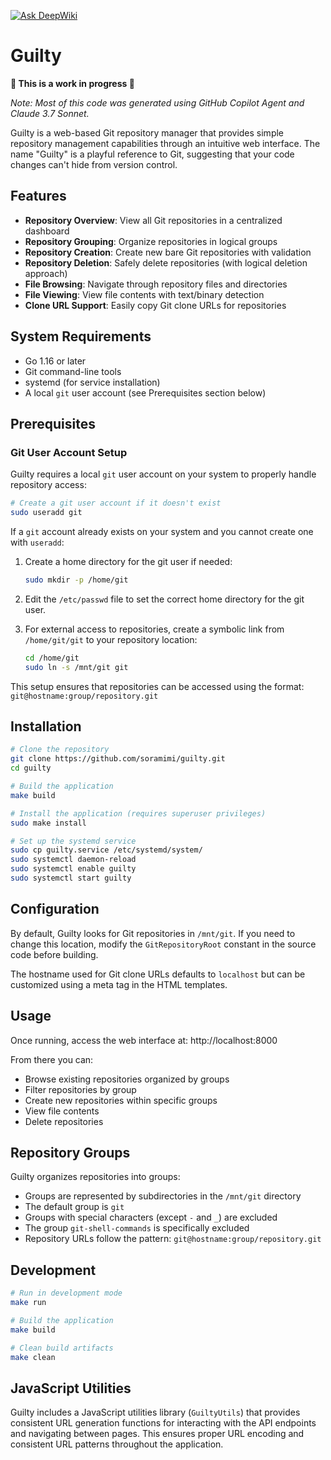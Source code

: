 [![Ask DeepWiki](https://deepwiki.com/badge.svg)](https://deepwiki.com/soramimi/guilty)

# Guilty

**🚧 This is a work in progress 🚧**

*Note: Most of this code was generated using GitHub Copilot Agent and Claude 3.7 Sonnet.*

Guilty is a web-based Git repository manager that provides simple repository management capabilities through an intuitive web interface. The name "Guilty" is a playful reference to Git, suggesting that your code changes can't hide from version control.

## Features

- **Repository Overview**: View all Git repositories in a centralized dashboard
- **Repository Grouping**: Organize repositories in logical groups
- **Repository Creation**: Create new bare Git repositories with validation
- **Repository Deletion**: Safely delete repositories (with logical deletion approach)
- **File Browsing**: Navigate through repository files and directories
- **File Viewing**: View file contents with text/binary detection
- **Clone URL Support**: Easily copy Git clone URLs for repositories

## System Requirements

- Go 1.16 or later
- Git command-line tools
- systemd (for service installation)
- A local `git` user account (see Prerequisites section below)

## Prerequisites

### Git User Account Setup

Guilty requires a local `git` user account on your system to properly handle repository access:

```bash
# Create a git user account if it doesn't exist
sudo useradd git
```

If a `git` account already exists on your system and you cannot create one with `useradd`:

1. Create a home directory for the git user if needed:
   ```bash
   sudo mkdir -p /home/git
   ```

2. Edit the `/etc/passwd` file to set the correct home directory for the git user.

3. For external access to repositories, create a symbolic link from `/home/git/git` to your repository location:
   ```bash
   cd /home/git
   sudo ln -s /mnt/git git
   ```

This setup ensures that repositories can be accessed using the format: `git@hostname:group/repository.git`

## Installation

```bash
# Clone the repository
git clone https://github.com/soramimi/guilty.git
cd guilty

# Build the application
make build

# Install the application (requires superuser privileges)
sudo make install

# Set up the systemd service
sudo cp guilty.service /etc/systemd/system/
sudo systemctl daemon-reload
sudo systemctl enable guilty
sudo systemctl start guilty
```

## Configuration

By default, Guilty looks for Git repositories in `/mnt/git`. If you need to change this location, modify the `GitRepositoryRoot` constant in the source code before building.

The hostname used for Git clone URLs defaults to `localhost` but can be customized using a meta tag in the HTML templates.

## Usage

Once running, access the web interface at: http://localhost:8000

From there you can:
- Browse existing repositories organized by groups
- Filter repositories by group
- Create new repositories within specific groups
- View file contents
- Delete repositories

## Repository Groups

Guilty organizes repositories into groups:
- Groups are represented by subdirectories in the `/mnt/git` directory
- The default group is `git`
- Groups with special characters (except `-` and `_`) are excluded
- The group `git-shell-commands` is specifically excluded
- Repository URLs follow the pattern: `git@hostname:group/repository.git`

## Development

```bash
# Run in development mode
make run

# Build the application
make build

# Clean build artifacts
make clean
```

## JavaScript Utilities

Guilty includes a JavaScript utilities library (`GuiltyUtils`) that provides consistent URL generation functions for interacting with the API endpoints and navigating between pages. This ensures proper URL encoding and consistent URL patterns throughout the application.
